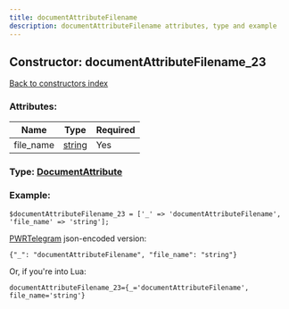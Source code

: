 ```yaml
---
title: documentAttributeFilename
description: documentAttributeFilename attributes, type and example
---
```

## Constructor: documentAttributeFilename\_23  
[Back to constructors index](index.md)



### Attributes:

| Name     |    Type       | Required |
|----------|---------------|----------|
|file\_name|[string](../types/string.md) | Yes|



### Type: [DocumentAttribute](../types/DocumentAttribute.md)


### Example:

```
$documentAttributeFilename_23 = ['_' => 'documentAttributeFilename', 'file_name' => 'string'];
```  

[PWRTelegram](https://pwrtelegram.xyz) json-encoded version:

```
{"_": "documentAttributeFilename", "file_name": "string"}
```


Or, if you're into Lua:  


```
documentAttributeFilename_23={_='documentAttributeFilename', file_name='string'}

```


